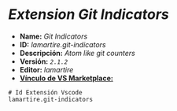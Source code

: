 <!-- Autor: Daniel Benjamin Perez Morales -->
<!-- GitHub: https://github.com/DanielPerezMoralesDev13 -->
<!-- Correo electrónico: danielperezdev@proton.me -->

# ***Extension Git Indicators***

- **Name:** *Git Indicators*
- **ID:** *lamartire.git-indicators*
- **Descripción:** *Atom like git counters*
- **Versión:** *`2.1.2`*
- **Editor:** *lamartire*
- **[Vínculo de VS Marketplace:](https://marketplace.visualstudio.com/items?itemName=lamartire.git-indicators "https://marketplace.visualstudio.com/items?itemName=lamartire.git-indicators")**

```plaintext
# Id Extensión Vscode
lamartire.git-indicators
```
